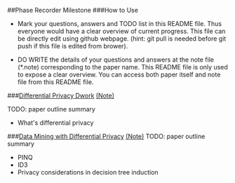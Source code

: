##Phase Recorder Milestone
###How to Use
- Mark your questions, answers and TODO list in this README file. Thus everyone would have a clear overview of current progress. This file can be directly edit using github webpage. (hint: git pull is needed before git push if this file is edited from brower).

- DO WRITE the details of your questions and answers at the note file (*.note) corresponding to the paper name. This README file is only used to expose a clear overview. You can access both paper itself and note file from this README file.


###[Differential Privacy Dwork](https://github.com/fmars/Differential-Privacy/blob/master/March.2015/Differential%20Privacy%20Dwork.pdf) [(Note)](https://github.com/fmars/Differential-Privacy/blob/master/March.2015/Data%20Mining%20with%20Differential%20Privacy.note)

TODO: paper outline summary
- What's differential privacy

###[Data Mining with Differential Privacy](https://github.com/fmars/Differential-Privacy/blob/master/March.2015/Data%20Mining%20with%20Differential%20Privacy.pdf) [(Note)](https://github.com/fmars/Differential-Privacy/blob/master/March.2015/Differential%20Privacy%20Dwork.note)
TODO: paper outline summary
- PINQ
- ID3
- Privacy considerations in decision tree induction


